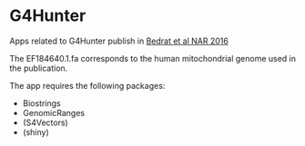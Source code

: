 # G4Hunter
Apps related to G4Hunter publish in [Bedrat et al NAR 2016](https://doi.org/10.1093/nar/gkw006)

The EF184640.1.fa corresponds to the human mitochondrial genome used in the publication.

The app requires the following packages:
* Biostrings
* GenomicRanges
* (S4Vectors)
* (shiny)
